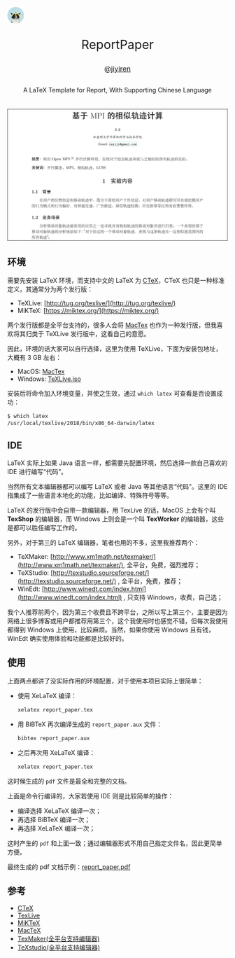 <p>
    <a href="http://jiyiren.github.io/"><img alt="logo" width="38" height="38" src="./_img/header.png" alt="jiyiren">
    </a>
</p>

<p align="center" style="font-size: 2em">
    ReportPaper
</p>

<p align="center" style="font-size: 16px">@<a href="mailto:csyiji@gmail.com">jiyiren</a></p>

<p align="center" style="margin: 30px 0 35px;">A LaTeX Template for Report, With Supporting Chinese Language
</p>


<img src="./_img/hot.jpg">

## 环境

需要先安装 LaTeX 环境，而支持中文的 LaTeX 为 [CTeX](http://www.ctex.org/HomePage)，CTeX 也只是一种标准定义，其通常分为两个发行版：

* TeXLive: [http://tug.org/texlive/](http://tug.org/texlive/) 
* MiKTeX: [https://miktex.org/](https://miktex.org/)

两个发行版都是全平台支持的，很多人会将 [MacTex](http://tug.org/mactex/) 也作为一种发行版，但我喜欢将其归类于 TeXLive 发行版中，这看自己的意愿。

因此，环境的话大家可以自行选择，这里为使用 TeXLive，下面为安装包地址，大概有 3 GB 左右：


* MacOS: [MacTex](http://tug.org/mactex/)
* Windows: [TeXLive.iso](http://mirrors.hust.edu.cn/CTAN/systems/texlive/Images/)

安装后将命令加入环境变量，并使之生效，通过 `which latex` 可查看是否设置成功：

```bash
$ which latex
/usr/local/texlive/2018/bin/x86_64-darwin/latex
```

## IDE

LaTeX 实际上如果 Java 语言一样，都需要先配置环境，然后选择一款自己喜欢的 IDE 进行编写“代码”。

当然所有文本编辑器都可以编写 LaTeX 或者 Java 等其他语言“代码”。这里的 IDE 指集成了一些语言本地化的功能，比如编译、特殊符号等等。

LaTeX 的发行版中会自带一款编辑器，用 TexLive 的话，MacOS 上会有个叫 **TexShop** 的编辑器，而 Windows 上则会是一个叫 **TexWorker** 的编辑器，这些是都可以胜任编写工作的。

另外，对于第三的 LaTeX 编辑器，笔者也用的不多，这里我推荐两个：

* TeXMaker: [http://www.xm1math.net/texmaker/](http://www.xm1math.net/texmaker/), 全平台，免费，强烈推荐；
* TeXStudio: [http://texstudio.sourceforge.net/](http://texstudio.sourceforge.net/) , 全平台，免费，推荐；
* WinEdt: [http://www.winedt.com/index.html](http://www.winedt.com/index.html) , 只支持 Windows，收费，自己选；

我个人推荐前两个，因为第三个收费且不跨平台，之所以写上第三个，主要是因为网络上很多博客或用户都推荐用第三个，这个我使用时也感觉不错，但每次我使用都得到 Windows 上使用，比较麻烦。当然，如果你使用 Windows 且有钱，WinEdt 确实使用体验和功能都是比较好的。


## 使用

上面两点都讲了没实际作用的环境配置，对于使用本项目实际上很简单：

* 使用 XeLaTeX 编译：

	```bash
	xelatex report_paper.tex
	```
* 用 BiBTeX 再次编译生成的 `report_paper.aux` 文件：

	```bash
	bibtex report_paper.aux
	```
* 之后再次用 XeLaTeX 编译：

	```bash
	xelatex report_paper.tex
	```

这时候生成的 `pdf` 文件是最全和完整的文档。

上面是命令行编译的，大家若使用 IDE 则是比较简单的操作：

* 编译选择 XeLaTeX 编译一次；
* 再选择 BiBTeX 编译一次；
* 再选择 XeLaTeX 编译一次；

这时产生的 `pdf` 和上面一致；通过编辑器形式不用自己指定文件名，因此更简单方便。

最终生成的 pdf 文档示例：[report_paper.pdf](https://github.com/jiyiren/ReportPaper/blob/master/report_paper.pdf)

## 参考

* [CTeX](http://www.ctex.org/HomePage)
* [TexLive](http://tug.org/texlive/)
* [MiKTeX](https://miktex.org/)
* [MacTeX](http://www.tug.org/mactex/index.html)
* [TexMaker(全平台支持编辑器)](http://www.xm1math.net/texmaker/index.html)
* [TeXstudio(全平台支持编辑器)](http://texstudio.sourceforge.net/)


